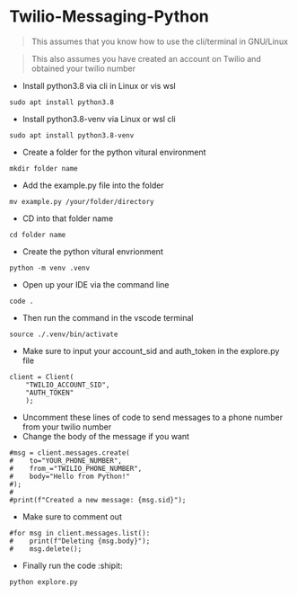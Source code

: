# Twilio-Messaging-Python

> This assumes that you know how to use the cli/terminal in GNU/Linux

> This also assumes you have created an account on Twilio and obtained your twilio number

- Install python3.8 via cli in Linux or vis wsl
```
sudo apt install python3.8 
```

- Install python3.8-venv via Linux or wsl cli
```
sudo apt install python3.8-venv
```

- Create a folder for the python vitural environment 
```
mkdir folder name
```

- Add the example.py file into the folder
```
mv example.py /your/folder/directory
```

- CD into that folder name
```
cd folder name
```

- Create the python vitural envrionment
```
python -m venv .venv
```

- Open up your IDE via the command line
```
code .
```

- Then run the command in the vscode terminal
```
source ./.venv/bin/activate
```

- Make sure to input your account_sid and auth_token in the explore.py file
```
client = Client(
    "TWILIO_ACCOUNT_SID", 
    "AUTH_TOKEN"
    );

```

- Uncomment these lines of code to send messages to a phone number from your twilio number
- Change the body of the message if you want
```
#msg = client.messages.create(
#    to="YOUR_PHONE_NUMBER",
#    from_="TWILIO_PHONE_NUMBER",
#    body="Hello from Python!"
#);
#
#print(f"Created a new message: {msg.sid}");
```

- Make sure to comment out
```
#for msg in client.messages.list():
#    print(f"Deleting {msg.body}");
#    msg.delete();
```

- Finally run the code :shipit:
```
python explore.py
```
